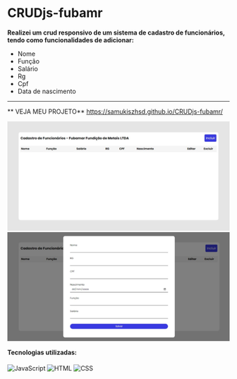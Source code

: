 # CRUDjs-fubamr
**Realizei um crud responsivo de um sistema de cadastro de funcionários, tendo como funcionalidades de adicionar:**

- Nome
- Função
- Salário
- Rg
- Cpf
- Data de nascimento
----------------------------------------------------------------------------------------------------------------------------------------
** VEJA MEU PROJETO** 
https://samukiszhsd.github.io/CRUDjs-fubamr/
<div align="center">
<img  src='https://github.com/SAMUKISZHSD/CRUDjs-fubamr/blob/main/Captura%20da%20Web_21-6-2023_153324_samukiszhsd.github.io.jpeg'/>
<img  src='https://github.com/SAMUKISZHSD/CRUDjs-fubamr/blob/main/Captura%20da%20Web_21-6-2023_153343_samukiszhsd.github.io.jpeg'/>
</div>

 **Tecnologias utilizadas:**<br><br>
<img align="center" src="https://img.shields.io/badge/JavaScript-F7DF1E?style=for-the-badge&logo=javascript&logoColor=black" alt="JavaScript" title="JavaScript">
<img align="center" src="https://img.shields.io/badge/HTML5-E34F26?style=for-the-badge&logo=html5&logoColor=white" alt="HTML" title="HTML">
<img align="center" src="https://img.shields.io/badge/CSS3-1572B6?style=for-the-badge&logo=css3&logoColor=white" alt="CSS" title="CSS">

<br>
